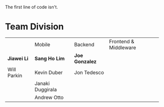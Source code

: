 The first line of code isn't.

# Team Division
<table>
  <th>
    <td>Mobile</td>
    <td>Backend</td>
    <td>Frontend & Middleware</td>
  </th>
  <tr>
    <td><b>Jiawei Li</b></td>
    <td><b>Sang Ho Lim</b></td>
    <td><b>Joe Gonzalez</b></td>
  </tr>
  <tr>
    <td>Will Parkin</td>
    <td>Kevin Duber</td>
    <td>Jon Tedesco</td>
  </tr>
  <tr>
    <td></td>
    <td>Janaki Duggirala</td>
    <td></td>
  </tr>
  <tr>
    <td></td>
    <td>Andrew Otto</td>
    <td></td>
  </tr>
</table>

